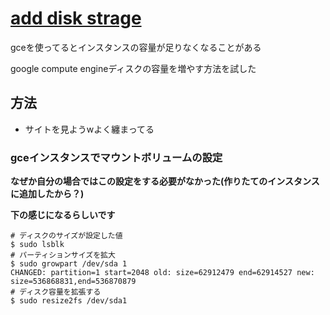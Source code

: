 # [add disk strage](https://qiita.com/uni-3/items/30309beec07bbc5e8944)

gceを使ってるとインスタンスの容量が足りなくなることがある

google compute engineディスクの容量を増やす方法を試した

## 方法
- サイトを見ようwよく纏まってる

### gceインスタンスでマウントボリュームの設定

__なぜか自分の場合ではこの設定をする必要がなかった(作りたてのインスタンスに追加したから？)__

__下の感じになるらしいです__

```
# ディスクのサイズが設定した値
$ sudo lsblk
# パーティションサイズを拡大
$ sudo growpart /dev/sda 1
CHANGED: partition=1 start=2048 old: size=62912479 end=62914527 new: size=536868831,end=536870879
# ディスク容量を拡張する
$ sudo resize2fs /dev/sda1
```

